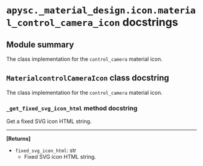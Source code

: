 # `apysc._material_design.icon.material_control_camera_icon` docstrings

## Module summary

The class implementation for the `control_camera` material icon.

## `MaterialcontrolCameraIcon` class docstring

The class implementation for the `control_camera` material icon.

### `_get_fixed_svg_icon_html` method docstring

Get a fixed SVG icon HTML string.<hr>

**[Returns]**

- `fixed_svg_icon_html`: str
  - Fixed SVG icon HTML string.